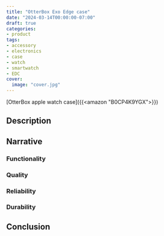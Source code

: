 ```yaml
---
title: "OtterBox Exo Edge case"
date: "2024-03-14T00:00:00-07:00"
draft: true
categories:
- product
tags:
- accessory
- electronics
- case
- watch
- smartwatch
- EDC
cover:
  image: "cover.jpg"
---
```

[OtterBox apple watch case]({{<amazon "B0CP4K9YGX">}})
<!--more-->
## Description

## Narrative

### Functionality

### Quality

### Reliability

### Durability

## Conclusion